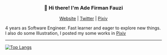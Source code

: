 
<h3 align="center">👋 Hi there! I'm Ade Firman Fauzi</h3>
<p align="center">
  <a href="https://adefirmanf.github.io">Website</a> | 
  <a href="https://twitter.com/sunadokei_27">Twitter</a> |
    <a href="https://www.pixiv.net/en/users/11075375">Pixiv</a>
</p>

4 years as Software Engineer. Fast learner and eager to explore new things.
I also do some Illustration, I posted my some works in <a href="https://www.pixiv.net/en/users/11075375">Pixiv</a>

----

[![Top Langs](https://github-readme-stats.vercel.app/api/top-langs/?username=adefirmanf&layout=compact)](https://github.com/anuraghazra/github-readme-stats)

